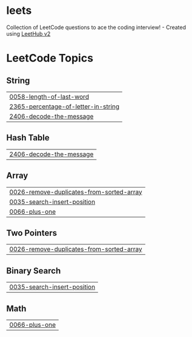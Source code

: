 # leets
Collection of LeetCode questions to ace the coding interview! - Created using [LeetHub v2](https://github.com/arunbhardwaj/LeetHub-2.0)

<!---LeetCode Topics Start-->
# LeetCode Topics
## String
|  |
| ------- |
| [0058-length-of-last-word](https://github.com/baguscodes/leets/tree/master/0058-length-of-last-word) |
| [2365-percentage-of-letter-in-string](https://github.com/baguscodes/leets/tree/master/2365-percentage-of-letter-in-string) |
| [2406-decode-the-message](https://github.com/baguscodes/leets/tree/master/2406-decode-the-message) |
## Hash Table
|  |
| ------- |
| [2406-decode-the-message](https://github.com/baguscodes/leets/tree/master/2406-decode-the-message) |
## Array
|  |
| ------- |
| [0026-remove-duplicates-from-sorted-array](https://github.com/baguscodes/leets/tree/master/0026-remove-duplicates-from-sorted-array) |
| [0035-search-insert-position](https://github.com/baguscodes/leets/tree/master/0035-search-insert-position) |
| [0066-plus-one](https://github.com/baguscodes/leets/tree/master/0066-plus-one) |
## Two Pointers
|  |
| ------- |
| [0026-remove-duplicates-from-sorted-array](https://github.com/baguscodes/leets/tree/master/0026-remove-duplicates-from-sorted-array) |
## Binary Search
|  |
| ------- |
| [0035-search-insert-position](https://github.com/baguscodes/leets/tree/master/0035-search-insert-position) |
## Math
|  |
| ------- |
| [0066-plus-one](https://github.com/baguscodes/leets/tree/master/0066-plus-one) |
<!---LeetCode Topics End-->